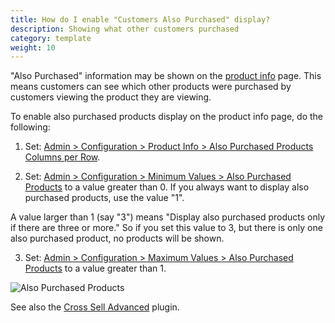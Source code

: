 ```yaml
---
title: How do I enable "Customers Also Purchased" display? 
description: Showing what other customers purchased 
category: template
weight: 10
---
```


"Also Purchased" information may be shown on the [product info](/user/storefront_pages/product_info/) page.  This means customers can see which other products were purchased by customers viewing the product they are viewing.

To enable also purchased products display on the product info page, do the following: 

1. Set: [Admin > Configuration > Product Info > Also Purchased Products Columns per Row](/user/admin_pages/configuration/configuration_productinfo/#also_purchased_products_columns_per_row). 

2. Set: [Admin > Configuration > Minimum Values > Also Purchased Products](/user/admin_pages/configuration/configuration_minimumvalues/#also_purchased_products) to a value greater than 0.  If you always want to display also purchased products, use the value "1".  

A value larger than 1 (say "3") means "Display also purchased products only if there are three or more."  So if you set this value to 3, but there is only one also purchased product, no products will be shown.  

3. Set: [Admin > Configuration > Maximum Values > Also Purchased Products](/user/admin_pages/configuration/configuration_maximumvalues/#also_purchased_products) to a value greater than 1.

![Also Purchased Products](/images/also_purchased.png)

See also the [Cross Sell Advanced](/user/products/xsell) plugin.

